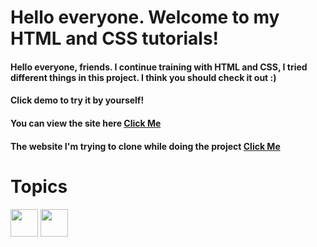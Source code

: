 # Hello everyone. Welcome to my HTML and CSS tutorials!
#### Hello everyone, friends. I continue training with HTML and CSS, I tried different things in this project. I think you should check it out :)

#### Click demo to try it by yourself!

#### You can view the site here [Click Me](https://html-and-css-training-7.netlify.app/)

#### The website I'm trying to clone while doing the project [Click Me](https://www.youtube.com/watch?v=-Saf9kBbQ9g)
# Topics
<p align='left'>
<img src="https://raw.githubusercontent.com/rahulbanerjee26/githubAboutMeGenerator/main/icons/html.svg" width="44px" align="center"> 
<img width ='44px' align='center' src ='https://raw.githubusercontent.com/rahulbanerjee26/githubAboutMeGenerator/main/icons/css.svg'>
</p>
